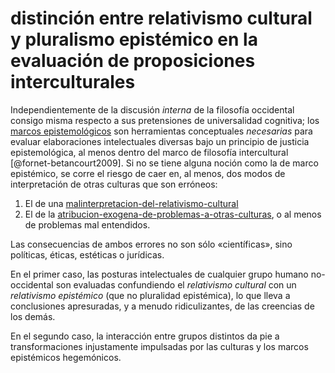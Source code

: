 # distinción entre relativismo cultural y pluralismo epistémico en la evaluación de proposiciones interculturales

Independientemente de la discusión *interna* de la filosofía occidental consigo misma respecto a sus pretensiones de universalidad cognitiva; los [marcos epistemológicos](marco-epistemologico.md) son herramientas conceptuales *necesarias* para evaluar elaboraciones intelectuales diversas bajo un principio de justicia epistemológica, al menos dentro del marco de filosofía intercultural [@fornet-betancourt2009]. Si no se tiene alguna noción como la de marco epistémico, se corre el riesgo de caer en, al menos, dos modos de interpretación de otras culturas que son erróneos:

1. El de una [malinterpretacion-del-relativismo-cultural](malinterpretacion-del-relativismo-cultural.md)
1. El de la [atribucion-exogena-de-problemas-a-otras-culturas](atribucion-exogena-de-problemas-a-otras-culturas.md), o al menos de problemas mal entendidos.

Las consecuencias de ambos errores no son sólo «científicas», sino políticas, éticas, estéticas o jurídicas.

En el primer caso, las posturas intelectuales de cualquier grupo humano no-occidental son evaluadas confundiendo el *relativismo cultural* con un *relativismo epistémico* (que no pluralidad epistémica), lo que lleva a conclusiones apresuradas, y a menudo ridiculizantes, de las creencias de los demás.

En el segundo caso, la interacción entre grupos distintos da pie a transformaciones injustamente impulsadas por las culturas y los marcos epistémicos hegemónicos.
